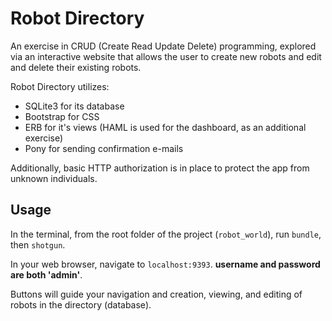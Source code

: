 # Robot Directory
An exercise in CRUD (Create Read Update Delete) programming, explored via an interactive website that allows the user to create new robots and edit and delete their existing robots.

Robot Directory utilizes:
* SQLite3 for its database
* Bootstrap for CSS
* ERB for it's views (HAML is used for the dashboard, as an additional exercise)
* Pony for sending confirmation e-mails

Additionally, basic HTTP authorization is in place to protect the app from unknown individuals.

## Usage
In the terminal, from the root folder of the project (`robot_world`), run `bundle`, then `shotgun`.

In your web browser, navigate to `localhost:9393`. **username and password are both 'admin'**.

Buttons will guide your navigation and creation, viewing, and editing of robots in the directory (database).
